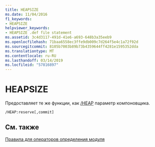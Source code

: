 ```yaml
---
title: HEAPSIZE
ms.date: 11/04/2016
f1_keywords:
- HEAPSIZE
helpviewer_keywords:
- HEAPSIZE .def file statement
ms.assetid: 3c4d3117-491d-41e6-a693-648b3a35eeb9
ms.openlocfilehash: 71baa6558ec3ffe9db009c7d264f5e4c1a72f92d
ms.sourcegitcommit: 8105b7003b89b73b4359644ff4281e1595352dda
ms.translationtype: MT
ms.contentlocale: ru-RU
ms.lasthandoff: 03/14/2019
ms.locfileid: "57816897"
---
```

# <a name="heapsize"></a>HEAPSIZE

Предоставляет те же функции, как [/HEAP](heap-set-heap-size.md) параметр компоновщика.

```
/HEAP:reserve[,commit]
```

## <a name="see-also"></a>См. также

[Правила для операторов определения модуля](rules-for-module-definition-statements.md)
